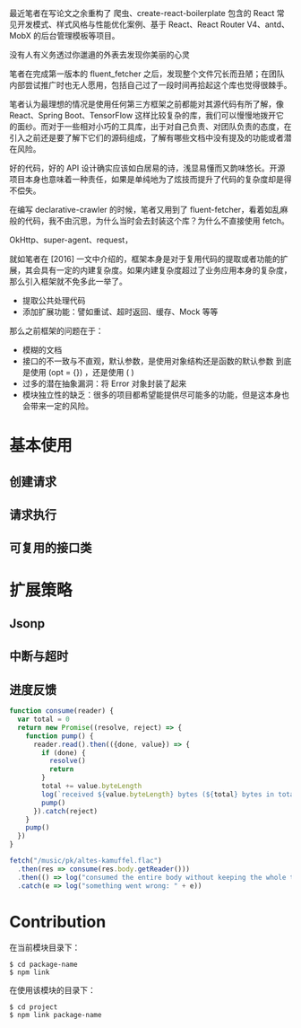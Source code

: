 最近笔者在写论文之余重构了 爬虫、create-react-boilerplate 包含的 React 常见开发模式、样式风格与性能优化案例、基于 React、React Router V4、antd、MobX 的后台管理模板等项目。

没有人有义务透过你邋遢的外表去发现你美丽的心灵

笔者在完成第一版本的 fluent_fetcher 之后，发现整个文件冗长而丑陋；在团队内部尝试推广时也无人愿用，包括自己过了一段时间再拾起这个库也觉得很棘手。

笔者认为最理想的情况是使用任何第三方框架之前都能对其源代码有所了解，像 React、Spring Boot、TensorFlow 这样比较复杂的库，我们可以慢慢地拨开它的面纱。而对于一些相对小巧的工具库，出于对自己负责、对团队负责的态度，在引入之前还是要了解下它们的源码组成，了解有哪些文档中没有提及的功能或者潜在风险。

好的代码，好的 API 设计确实应该如白居易的诗，浅显易懂而又韵味悠长。开源项目本身也意味着一种责任，如果是单纯地为了炫技而提升了代码的复杂度却是得不偿失。

在编写 declarative-crawler 的时候，笔者又用到了 fluent-fetcher，看着如乱麻般的代码，我不由沉思，为什么当时会去封装这个库？为什么不直接使用 fetch。

OkHttp、super-agent、request，

就如笔者在 [2016] 一文中介绍的，框架本身是对于复用代码的提取或者功能的扩展，其会具有一定的内建复杂度。如果内建复杂度超过了业务应用本身的复杂度，那么引入框架就不免多此一举了。

- 提取公共处理代码
- 添加扩展功能：譬如重试、超时返回、缓存、Mock 等等

那么之前框架的问题在于：
- 模糊的文档
- 接口的不一致与不直观，默认参数，是使用对象结构还是函数的默认参数
到底是使用 (opt = {}) ，还是使用 ( )
- 过多的潜在抽象漏洞：将 Error 对象封装了起来
- 模块独立性的缺乏：很多的项目都希望能提供尽可能多的功能，但是这本身也会带来一定的风险。

# 基本使用

## 创建请求

## 请求执行

## 可复用的接口类

# 扩展策略

## Jsonp

## 中断与超时

## 进度反馈

```javascript
function consume(reader) {
  var total = 0
  return new Promise((resolve, reject) => {
    function pump() {
      reader.read().then(({done, value}) => {
        if (done) {
          resolve()
          return
        }
        total += value.byteLength
        log(`received ${value.byteLength} bytes (${total} bytes in total)`)
        pump()
      }).catch(reject)
    }
    pump()
  })
}

fetch("/music/pk/altes-kamuffel.flac")
  .then(res => consume(res.body.getReader()))
  .then(() => log("consumed the entire body without keeping the whole thing in memory!"))
  .catch(e => log("something went wrong: " + e))

```

# Contribution

在当前模块目录下：

```
$ cd package-name
$ npm link
```

在使用该模块的目录下：

```
$ cd project
$ npm link package-name
```